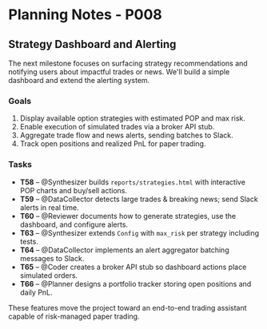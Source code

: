 # Planning Notes - P008

## Strategy Dashboard and Alerting

The next milestone focuses on surfacing strategy recommendations and notifying users about impactful trades or news. We'll build a simple dashboard and extend the alerting system.

### Goals
1. Display available option strategies with estimated POP and max risk.
2. Enable execution of simulated trades via a broker API stub.
3. Aggregate trade flow and news alerts, sending batches to Slack.
4. Track open positions and realized PnL for paper trading.

### Tasks
- **T58** – @Synthesizer builds `reports/strategies.html` with interactive POP charts and buy/sell actions.
- **T59** – @DataCollector detects large trades & breaking news; send Slack alerts in real time.
- **T60** – @Reviewer documents how to generate strategies, use the dashboard, and configure alerts.
- **T63** – @Synthesizer extends `Config` with `max_risk` per strategy including tests.
- **T64** – @DataCollector implements an alert aggregator batching messages to Slack.
- **T65** – @Coder creates a broker API stub so dashboard actions place simulated orders.
- **T66** – @Planner designs a portfolio tracker storing open positions and daily PnL.

These features move the project toward an end-to-end trading assistant capable of risk-managed paper trading.
